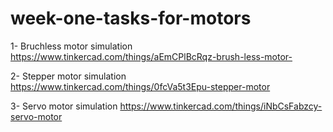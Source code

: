 # week-one-tasks-for-motors

1- Bruchless motor simulation https://www.tinkercad.com/things/aEmCPlBcRqz-brush-less-motor-

2- Stepper motor simulation https://www.tinkercad.com/things/0fcVa5t3Epu-stepper-motor

3- Servo motor simulation https://www.tinkercad.com/things/iNbCsFabzcy-servo-motor
